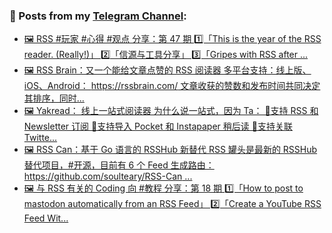 ### 📰 Posts from my [Telegram Channel](https://t.me/s/aboutrss):
<!-- BLOG-POST-LIST:START -->
- [🖼 RSS #玩家 #心得 #观点 分享：第 47 期 1️⃣「This is the year of the RSS reader. &lpar;Really!&rpar;」 2️⃣「信源与工具分享」 3️⃣「Gripes with RSS after ...](https://t.me/aboutrss/1290)
- [🖼 RSS Brain：又一个能给文章点赞的 RSS 阅读器 多平台支持：线上版、iOS、Android： https://rssbrain.com/ 文章收获的赞数和发布时间共同决定其排序，同时...](https://t.me/aboutrss/1289)
- [🖼 Yakread： 线上一站式阅读器 为什么说一站式，因为 Ta： 🔸支持 RSS 和 Newsletter 订阅 🔸支持导入 Pocket 和 Instapaper 稍后读 🔸支持关联 Twitte...](https://t.me/aboutrss/1288)
- [🖼 RSS Can：基于 Go 语言的 RSSHub 新替代 RSS 罐头是最新的 RSSHub 替代项目，#开源，目前有 6 个 Feed 生成路由： https://github.com/soulteary/RSS-Can ...](https://t.me/aboutrss/1287)
- [🖼 与 RSS 有关的 Coding 向 #教程 分享：第 18 期 1️⃣「How to post to mastodon automatically from an RSS Feed」 2️⃣「Create a YouTube RSS Feed Wit...](https://t.me/aboutrss/1286)
<!-- BLOG-POST-LIST:END -->

<!--
**AboutRSS/AboutRSS** is a ✨ _special_ ✨ repository because its `README.md` (this file) appears on your GitHub profile.

Here are some ideas to get you started:

- 🔭 I’m currently working on ...
- 🌱 I’m currently learning ...
- 👯 I’m looking to collaborate on ...
- 🤔 I’m looking for help with ...
- 💬 Ask me about ...
- 📫 How to reach me: ...
- 😄 Pronouns: ...
- ⚡ Fun fact: ...
-->
